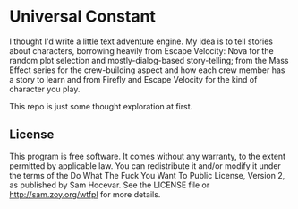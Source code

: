 # Universal Constant

I thought I'd write a little text adventure engine. My idea is to tell stories
about characters, borrowing heavily from Escape Velocity: Nova for the random
plot selection and mostly-dialog-based story-telling; from the Mass Effect
series for the crew-building aspect and how each crew member has a story to
learn and from Firefly and Escape Velocity for the kind of character you play.

This repo is just some thought exploration at first.

## License

This program is free software. It comes without any warranty, to the extent
permitted by applicable law. You can redistribute it and/or modify it under the
terms of the Do What The Fuck You Want To Public License, Version 2, as
published by Sam Hocevar. See the LICENSE file or http://sam.zoy.org/wtfpl for
more details.
